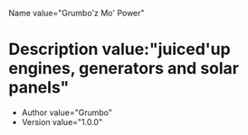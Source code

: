 Name value="Grumbo'z Mo' Power"

#	Description value:"juiced'up engines, generators and solar panels"
	
*	Author value="Grumbo"
*	Version value="1.0.0"
